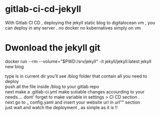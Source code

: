 # gitlab-ci-cd-jekyll
With Gitlab CI CD , deploying the jekyll static blog to digitalocean vm , you can deploy in any server . no docker no kubernatives simply on vm 
# Dwonload the jekyll git

docker run --rm --volume="$PWD:/srv/jekyll" -it jekyll/jekyll:latest jekyll new blog

type ls in current dir you'll see /blog folder that contain all you need to deploy   
push all the file inside /blog to your gitlab repo  
next make a .gitlab-ci.yml
make sutiable changes accourding to your needs.... dont' forget to make variable in settings > CI CD section .   
next go to  _ config.yaml and insert your website url in url"" section   
just wait and watch the deployment , as simple as it is !! 

